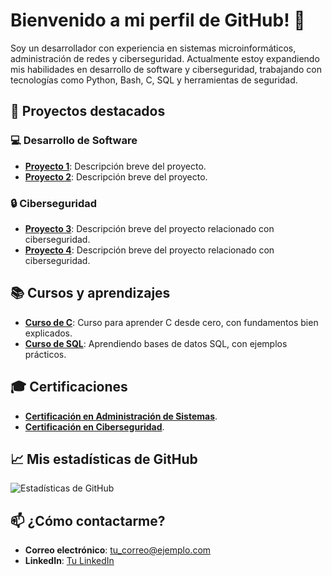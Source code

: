 # Bienvenido a mi perfil de GitHub! 👋

Soy un desarrollador con experiencia en sistemas microinformáticos, administración de redes y ciberseguridad. Actualmente estoy expandiendo mis habilidades en desarrollo de software y ciberseguridad, trabajando con tecnologías como Python, Bash, C, SQL y herramientas de seguridad.

## 🚀 Proyectos destacados

### 💻 Desarrollo de Software
- **[Proyecto 1](https://github.com/tu_usuario/proyecto1)**: Descripción breve del proyecto.
- **[Proyecto 2](https://github.com/tu_usuario/proyecto2)**: Descripción breve del proyecto.

### 🔒 Ciberseguridad
- **[Proyecto 3](https://github.com/tu_usuario/proyecto3)**: Descripción breve del proyecto relacionado con ciberseguridad.
- **[Proyecto 4](https://github.com/tu_usuario/proyecto4)**: Descripción breve del proyecto relacionado con ciberseguridad.

## 📚 Cursos y aprendizajes
- **[Curso de C](https://github.com/tu_usuario/curso_c)**: Curso para aprender C desde cero, con fundamentos bien explicados.
- **[Curso de SQL](https://github.com/tu_usuario/curso_sql)**: Aprendiendo bases de datos SQL, con ejemplos prácticos.

## 🎓 Certificaciones
- **[Certificación en Administración de Sistemas](https://www.certificacion.com)**.
- **[Certificación en Ciberseguridad](https://www.certificacion.com)**.

## 📈 Mis estadísticas de GitHub
![Estadísticas de GitHub](https://github-readme-stats.vercel.app/api?username=tu_usuario&show_icons=true&hide_title=true&hide=prs)

## 📫 ¿Cómo contactarme?
- **Correo electrónico**: tu_correo@ejemplo.com
- **LinkedIn**: [Tu LinkedIn](https://www.linkedin.com/in/tu_usuario)
